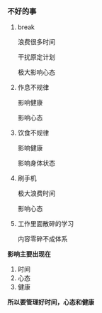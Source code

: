 ### 不好的事

1. break

   浪费很多时间

   干扰原定计划

   极大影响心态

2. 作息不规律

   影响健康

   影响心态

3. 饮食不规律

   影响健康

   影响身体状态

4. 刷手机

   极大浪费时间

   影响心态

5. 工作里面散碎的学习

   内容零碎不成体系



**影响主要出现在**

1. 时间
2. 心态
3. 健康



**所以要管理好时间，心态和健康**